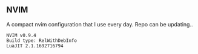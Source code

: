 ## NVIM

A compact nvim configuration that I use every day. Repo can be updating..

```
NVIM v0.9.4
Build type: RelWithDebInfo
LuaJIT 2.1.1692716794
```

